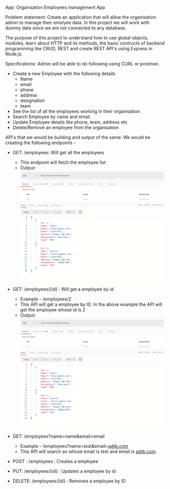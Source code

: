 App: Organisation Employees management App

Problem statement: Create an application that will allow the organisation admin to manage their emolyee data. In this project we will work with dummy data since we are not connected to any database.

The purpose of this project to understand how to use global objects, modules, learn about HTTP and its methods, the basic contructs of backend programming like CRUD, REST and create REST API's using Express in Node.js.


Specifications:
Admin will be able to do following using CURL or postman.
- Create a new Employee with the following details
    - Name
    - email
    - phone
    - address
    - designation
    - team
- See the list of all the employees working in their organisation
- Search Employee by name and email.
- Update Employee details like phone, team, address etc
- Delete/Remove an employee from the organisation

API's that we would be building and output of the same:
We would be creating the following endpoints -
- GET: /employees: Will get all the employees
    - This endpoint will fetch the employee list
    - Output:
    ![](./images/1.png)

- GET: /employees/{id} : Will get a employee by id
    - Example - /employees/2
    - This API will get a employee by ID. In the above example the API will get the employee whose id is 2
    - Output:
    ![](./images/1.png)
- GET: /employees?name=name&email=email
    - Example - /employees?name=test&email=a@b.com
    - This API will search an whose email is test and email is a@b.com.
- POST : /employees : Creates a employee
- PUT: /employees/{id} : Updates a employee by id
- DELETE: /employees/{id} : Removes a employee by ID